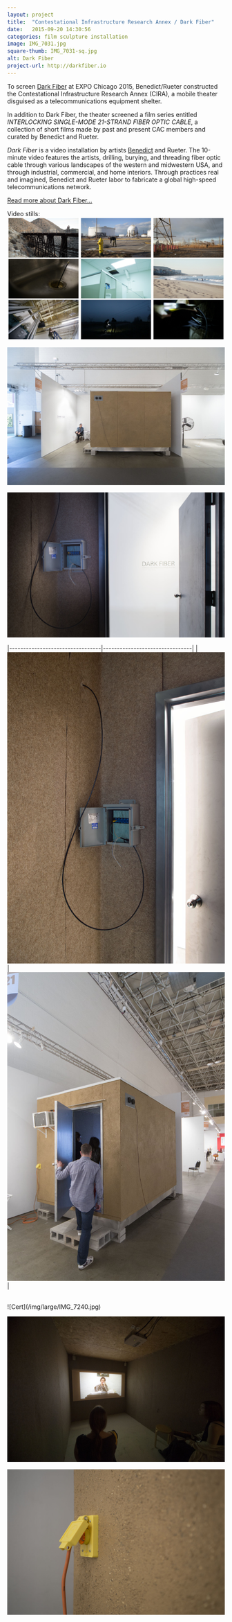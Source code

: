 ```yaml
---
layout: project
title:  "Contestational Infrastructure Research Annex / Dark Fiber"
date:   2015-09-20 14:30:56
categories: film sculpture installation
image: IMG_7031.jpg
square-thumb: IMG_7031-sq.jpg
alt: Dark Fiber
project-url: http://darkfiber.io
---
```



To screen [Dark Fiber](http://davidrueter.com/projects/2015-03-dark-fiber.html)
 at EXPO Chicago 2015, Benedict/Rueter constructed the Contestational Infrastructure Research Annex (CIRA), a mobile theater disguised as a telecommunications equipment shelter.

In addition to Dark Fiber, the theater screened a film series entitled *INTERLOCKING SINGLE-MODE 21-STRAND FIBER OPTIC CABLE*, a collection of short films made by past and present CAC members and curated by Benedict and Rueter. 


*Dark Fiber* is a video installation by artists [Benedict](http://marissaleebenedict.com) and Rueter. The 10-minute video features the artists, drilling, burying, and threading fiber optic cable through various landscapes of the western and midwestern USA, and through industrial, commercial, and home interiors. Through practices real and imagined, Benedict and Rueter labor to fabricate a global high-speed telecommunications network.

[Read more about Dark Fiber...](http://davidrueter.com/projects/2015-03-dark-fiber.html)

Video stills:
![Cert](/img/large/stills-space.jpg)

![Cert](/img/large/IMG_7134.jpg)

![Cert](/img/large/darkfiber-title.jpg)
  

|---------------------------------|--------------------------------|
|![Cert](/img/large/interior-cable.jpg) |![Cert](/img/large/IMG_7123.jpg)|  

<br>
![Cert](/img/large/IMG_7240.jpg) 

![Cert](/img/large/IMG_7234.jpg) 

![Cert](/img/large/IMG_7192.jpg) 




